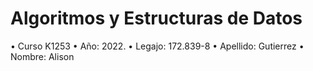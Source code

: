 # Algoritmos y Estructuras de Datos
• Curso K1253
• Año: 2022.
• Legajo: 172.839-8
• Apellido: Gutierrez
• Nombre: Alison

